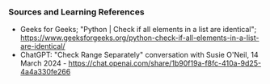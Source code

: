 ### Sources and Learning References

- Geeks for Geeks; "Python | Check if all elements in a list are identical"; https://www.geeksforgeeks.org/python-check-if-all-elements-in-a-list-are-identical/
- ChatGPT: "Check Range Separately" conversation with Susie O'Neil, 14 March 2024 - https://chat.openai.com/share/1b90f19a-f8fc-410a-9d25-4a4a330fe266